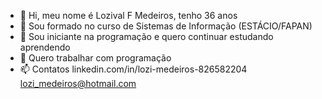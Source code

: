 - 👋 Hi, meu nome é Lozival F Medeiros, tenho 36 anos
- 👀 Sou formado no curso de Sistemas de Informação (ESTÁCIO/FAPAN)
- 🌱 Sou iniciante na programação e quero continuar estudando aprendendo 
- 💞️ Quero trabalhar com programação
- 📫 Contatos linkedin.com/in/lozi-medeiros-826582204 lozi_medeiros@hotmail.com

